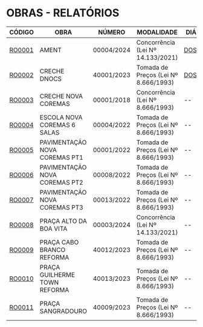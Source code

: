 # OBRAS - RELATÓRIOS

| CÓDIGO | OBRA | NÚMERO | MODALIDADE | DIÁRIO | SITUAÇÃO |
|---|---|---|---|---|---|
| [RO0001](./or0001-ament/) | AMENT | 00004/2024 | Concorrência (Lei Nº 14.133/2021) | [DOS001](./or0001-ament/diarios-obra/) | 🟡 Em execução |
| [RO0002](./or0002-creche-dnocs/) | CRECHE DNOCS | 40001/2023	| Tomada de Preços (Lei Nº 8.666/1993) | [DOS002](./or0002-creche-dnocs/diarios-obra/) | 🟡 Em execução |
| [RO0003](./or0003-creche-nova-coremas/) | CRECHE NOVA COREMAS | 00001/2018 | Concorrência (Lei Nº 8.666/1993) | -- | 🔴 Paralizada |
| [RO0004](./or0004-escola-nova-coremas-6salas/) | ESCOLA NOVA COREMAS 6 SALAS | 00004/2022 | Tomada de Preços (Lei Nº 8.666/1993) | -- | 🔴 Paralizada |
| [RO0005](./or0005-pavimentacao-nova-coremas-pt1/) | PAVIMENTAÇÃO NOVA COREMAS PT1 | 00001/2022 | Tomada de Preços (Lei Nº 8.666/1993) | -- | 🟢 Finalizada |
| [RO0006](./or0006-pavimentacao-nova-coremas-pt2/) | PAVIMENTAÇÃO NOVA COREMAS PT2 | 00008/2022 | Tomada de Preços (Lei Nº 8.666/1993) | -- | 🟢 Finalizada |
| [RO0007](./or0007-pavimentacao-nova-coremas-pt3/) | PAVIMENTAÇÃO NOVA COREMAS PT3 | 00013/2022 | Tomada de Preços (Lei Nº 8.666/1993) | -- | 🟢 Finalizada |
| [RO0008](./or0008-praca-alto-da-boa-vita/) | PRAÇA ALTO DA BOA VITA | 00003/2024 | Concorrência (Lei Nº 14.133/2021) | -- | 🟢 Finalizada |
| [RO0009](./or0009-praca-cabo-branco-reforma/) | PRAÇA CABO BRANCO REFORMA | 40012/2023 | Tomada de Preços (Lei Nº 8.666/1993) | -- | 🟢 Finalizada |
| [RO0010](./or0010-praca-guilherme-town-reforma/) | PRAÇA GUILHERME TOWN REFORMA | 40013/2023 | Tomada de Preços (Lei Nº 8.666/1993) | -- | 🟢 Finalizada |
| [RO0011](./or0011-praca-sangradouro/) | PRAÇA SANGRADOURO | 40009/2023 |	Tomada de Preços (Lei Nº 8.666/1993) | -- | 🟢 Finalizada |